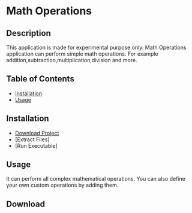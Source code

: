 # Math Operations

## Description

This application is made for experimental purpose only. Math Operations application can perform simple math operations. For example addition,subtraction,multiplication,division and more.

## Table of Contents

- [Installation](#installation)
- [Usage](#usage)

## Installation

- [Download Project](download)
- [Extract Files]
- [Run Executable]

## Usage

It can perform all complex mathematical operations. You can also define your own custom operations by adding them.

## Download

